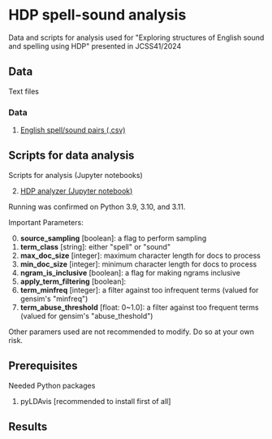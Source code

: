 # HDP spell-sound analysis

Data and scripts for analysis used for "Exploring structures of English sound and spelling using HDP" presented in JCSS41/2024

## Data
Text files

### Data
1. [English spell/sound pairs (.csv)](data/open-dict-ipa/data1/en_US.csv)

## Scripts for data analysis
Scripts for analysis (Jupyter notebooks)

2. [HDP analyzer (Jupyter notebook)](HDP-spell-sound-analyzer.ipynb)

Running was confirmed on Python 3.9, 3.10, and 3.11.

Important Parameters:

0. **source_sampling** [boolean]: a flag to perform sampling
1. **term_class** [string]: either "spell" or "sound"
2. **max_doc_size** [integer]: maximum character length for docs to process
3. **min_doc_size** [integer]: minimum character length for docs to process
4. **ngram_is_inclusive** [boolean]: a flag for making ngrams inclusive
5. **apply_term_filtering** [boolean]: 
7. **term_minfreq** [integer]: a filter against too infrequent terms (valued for gensim's "minfreq")
8. **term_abuse_threshold** [float: 0~1.0]: a filter against too frequent terms (valued for gensim's "abuse_theshold")

Other paramers used are not recommended to modify. Do so at your own risk.

## Prerequisites
Needed Python packages

1. pyLDAvis [recommended to install first of all]

## Results

